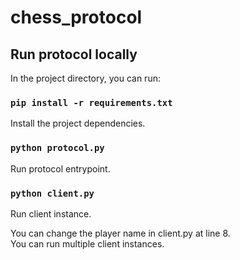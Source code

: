 # chess_protocol

## Run protocol locally

In the project directory, you can run:

### `pip install -r requirements.txt`
Install the project dependencies.

### `python protocol.py`
Run protocol entrypoint.

### `python client.py`
Run client instance.

You can change the player name in client.py at line 8.\
You can run multiple client instances.
